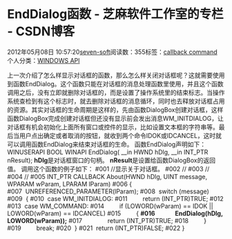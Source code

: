 
# EndDialog函数 -  芝麻软件工作室的专栏 - CSDN博客


2012年05月08日 10:57:20[seven-soft](https://me.csdn.net/softn)阅读数：355标签：[callback																](https://so.csdn.net/so/search/s.do?q=callback&t=blog)[command																](https://so.csdn.net/so/search/s.do?q=command&t=blog)[
							](https://so.csdn.net/so/search/s.do?q=callback&t=blog)个人分类：[WINDOWS API																](https://blog.csdn.net/softn/article/category/1130113)



上一次介绍了怎么样显示对话框的函数，那么怎么样关闭对话框呢？这就需要使用到函数EndDialog。这个函数只能在对话框的消息处理函数里使用，并且这个函数调用之后，没有立即就删除对话框的，而是设置了操作系统里的结束标志。当操作系统查检到有这个标志时，就去删除对话框的消息循环，同时也去释放对话框占用的资源。其实对话框的生命周期是这样的，先由函数DialogBox创建对话框，这样函数DialogBox完成创建对话框但还没有显示前会发出消息WM_INITDIALOG，让对话框有机会初始化上面所有窗口或控件的显示，比如设置文本框的字符串等。最后当用户点出确定或者取消的按钮，就收到两个命令IDOK或IDCANCEL，这时就可以调用函数EndDialog来结束对话框的生命。
函数EndDialog声明如下：
WINUSERAPI
BOOL
WINAPI
EndDialog(
__in HWND hDlg,
__in INT_PTR nResult);
**hDlg**是对话框窗口的句柄。
**nResult**是设置给函数DialogBox的返回值。
调用这个函数的例子如下：
\#001 //显示关于对话框。
\#002 //
\#003 //
\#004 //
\#005 INT_PTR CALLBACK About(HWND hDlg, UINT message, WPARAM wParam, LPARAM lParam)
\#006 {
\#007  UNREFERENCED_PARAMETER(lParam);
\#008  switch (message)
\#009  {
\#010  case WM_INITDIALOG:
\#011         return (INT_PTR)TRUE;
\#012
\#013  case WM_COMMAND:
\#014         if (LOWORD(wParam) == IDOK || LOWORD(wParam) == IDCANCEL)
\#015         {
**\#016              EndDialog(hDlg, LOWORD(wParam));**
\#017               return (INT_PTR)TRUE;
\#018         }
\#019         break;
\#020  }
\#021  return (INT_PTR)FALSE;
\#022 }


